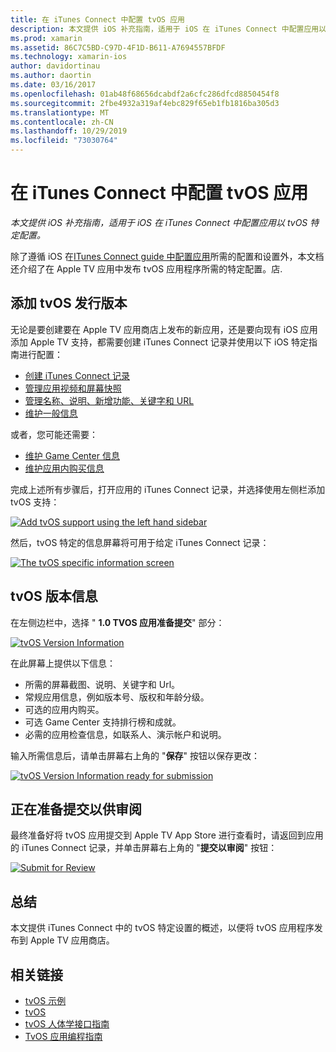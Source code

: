 ```yaml
---
title: 在 iTunes Connect 中配置 tvOS 应用
description: 本文提供 iOS 补充指南，适用于 iOS 在 iTunes Connect 中配置应用以 tvOS 特定配置。
ms.prod: xamarin
ms.assetid: 86C7C5BD-C97D-4F1D-B611-A7694557BFDF
ms.technology: xamarin-ios
author: davidortinau
ms.author: daortin
ms.date: 03/16/2017
ms.openlocfilehash: 01ab48f68656dcabdf2a6cfc286dfcd8850454f8
ms.sourcegitcommit: 2fbe4932a319af4ebc829f65eb1fb1816ba305d3
ms.translationtype: MT
ms.contentlocale: zh-CN
ms.lasthandoff: 10/29/2019
ms.locfileid: "73030764"
---
```

# <a name="configure-your-tvos-app-in-itunes-connect"></a>在 iTunes Connect 中配置 tvOS 应用

_本文提供 iOS 补充指南，适用于 iOS 在 iTunes Connect 中配置应用以 tvOS 特定配置。_

除了遵循 iOS 在[ITunes Connect guide 中配置应用](~/ios/deploy-test/app-distribution/app-store-distribution/itunesconnect.md)所需的配置和设置外，本文档还介绍了在 Apple TV 应用中发布 tvOS 应用程序所需的特定配置。店.

<a name="Adding-a-tvOS-Release-Version" />

## <a name="adding-a-tvos-release-version"></a>添加 tvOS 发行版本

无论是要创建要在 Apple TV 应用商店上发布的新应用，还是要向现有 iOS 应用添加 Apple TV 支持，都需要创建 iTunes Connect 记录并使用以下 iOS 特定指南进行配置：

- [创建 iTunes Connect 记录](~/ios/deploy-test/app-distribution/app-store-distribution/itunesconnect.md#creating)
- [管理应用视频和屏幕快照](~/ios/deploy-test/app-distribution/app-store-distribution/itunesconnect.md#managing)
- [管理名称、说明、新增功能、关键字和 URL](~/ios/deploy-test/app-distribution/app-store-distribution/itunesconnect.md#metadata)
- [维护一般信息](~/ios/deploy-test/app-distribution/app-store-distribution/itunesconnect.md#general)

或者，您可能还需要：

- [维护 Game Center 信息](~/ios/deploy-test/app-distribution/app-store-distribution/itunesconnect.md#game-center)
- [维护应用内购买信息](~/ios/deploy-test/app-distribution/app-store-distribution/itunesconnect.md#iap)

完成上述所有步骤后，打开应用的 iTunes Connect 记录，并选择使用左侧栏添加 tvOS 支持：

[![](itunes-connect-images/connect01.png "Add tvOS support using the left hand sidebar")](itunes-connect-images/connect01.png#lightbox)

然后，tvOS 特定的信息屏幕将可用于给定 iTunes Connect 记录：

[![](itunes-connect-images/connect02.png "The tvOS specific information screen")](itunes-connect-images/connect02.png#lightbox)

<a name="tvOS-Version-Information" />

## <a name="tvos-version-information"></a>tvOS 版本信息

在左侧边栏中，选择 " **1.0 TVOS 应用准备提交**" 部分：

[![](itunes-connect-images/connect03.png "tvOS Version Information")](itunes-connect-images/connect03.png#lightbox)

在此屏幕上提供以下信息：

- 所需的屏幕截图、说明、关键字和 Url。
- 常规应用信息，例如版本号、版权和年龄分级。
- 可选的应用内购买。
- 可选 Game Center 支持排行榜和成就。
- 必需的应用检查信息，如联系人、演示帐户和说明。

输入所需信息后，请单击屏幕右上角的 "**保存**" 按钮以保存更改：

[![](itunes-connect-images/connect04.png "tvOS Version Information ready for submission")](itunes-connect-images/connect04.png#lightbox)

<a name="Submitting-for-Review" />

## <a name="preparing-to-submit-for-review"></a>正在准备提交以供审阅

最终准备好将 tvOS 应用提交到 Apple TV App Store 进行查看时，请返回到应用的 iTunes Connect 记录，并单击屏幕右上角的 "**提交以审阅**" 按钮：

[![](itunes-connect-images/connect05.png "Submit for Review")](itunes-connect-images/connect05.png#lightbox)

<a name="Summary" />

## <a name="summary"></a>总结

本文提供 iTunes Connect 中的 tvOS 特定设置的概述，以便将 tvOS 应用程序发布到 Apple TV 应用商店。

## <a name="related-links"></a>相关链接

- [tvOS 示例](https://docs.microsoft.com/samples/browse/?products=xamarin&term=Xamarin.iOS+tvOS)
- [tvOS](https://developer.apple.com/tvos/)
- [tvOS 人体学接口指南](https://developer.apple.com/tvos/human-interface-guidelines/)
- [TvOS 应用编程指南](https://developer.apple.com/library/prerelease/tvos/documentation/General/Conceptual/AppleTV_PG/)
